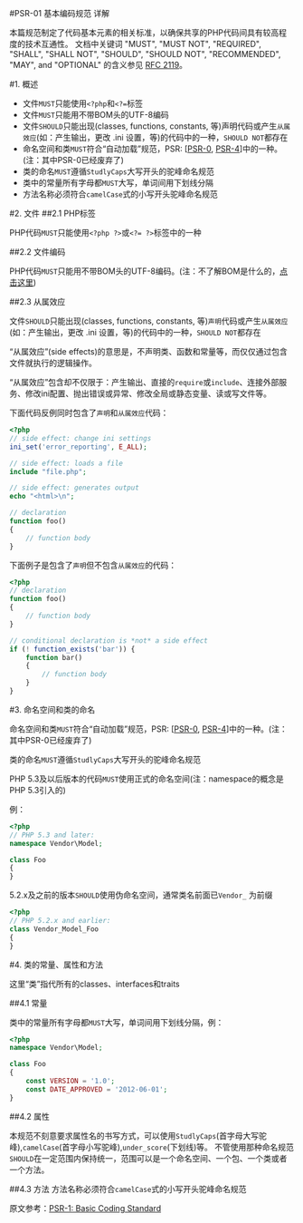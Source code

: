 #PSR-01 基本编码规范 详解

本篇规范制定了代码基本元素的相关标准，以确保共享的PHP代码间具有较高程度的技术互通性。
文档中关键词 "MUST", "MUST NOT", "REQUIRED", "SHALL", "SHALL NOT", "SHOULD", "SHOULD NOT", "RECOMMENDED", "MAY", and "OPTIONAL" 的含义参见 [RFC 2119](http://www.ietf.org/rfc/rfc2119.txt)。

#1. 概述
* 文件`MUST`只能使用`<?php`和`<?=`标签
* 文件`MUST`只能用不带BOM头的UTF-8编码
* 文件`SHOULD`只能出现(classes, functions, constants, 等)声明代码或产生`从属效应`(如：产生输出，更改 .ini 设置，等)的代码中的一种，`SHOULD NOT`都存在
* 命名空间和类`MUST`符合“自动加载”规范，PSR: [[PSR-0](http://www.php-fig.org/psr/psr-0/), [PSR-4](http://www.php-fig.org/psr/psr-4/)]中的一种。(注：其中PSR-0已经废弃了)
* 类的命名`MUST`遵循`StudlyCaps`大写开头的驼峰命名规范
* 类中的常量所有字母都`MUST`大写，单词间用下划线分隔
* 方法名称必须符合`camelCase`式的小写开头驼峰命名规范

#2. 文件
##2.1 PHP标签

PHP代码`MUST`只能使用`<?php ?>`或`<?= ?>`标签中的一种

##2.2 文件编码

PHP代码`MUST`只能用不带BOM头的UTF-8编码。(注：不了解BOM是什么的，[点击这里](http://www.kkyfj.com/php/2016/01/03/BOM-introduction.html))

##2.3 从属效应

文件`SHOULD`只能出现(classes, functions, constants, 等)`声明`代码或产生`从属效应`(如：产生输出，更改 .ini 设置，等)的代码中的一种，`SHOULD NOT`都存在

“从属效应”(side effects)的意思是，不声明类、函数和常量等，而仅仅通过包含文件就执行的逻辑操作。

“从属效应”包含却不仅限于：产生输出、直接的`require`或`include`、连接外部服务、修改ini配置、抛出错误或异常、修改全局或静态变量、读或写文件等。

下面代码反例同时包含了`声明`和`从属效应`代码：

```php
<?php
// side effect: change ini settings
ini_set('error_reporting', E_ALL);

// side effect: loads a file
include "file.php";

// side effect: generates output
echo "<html>\n";

// declaration
function foo()
{
    // function body
}
```

下面例子是包含了`声明`但不包含`从属效应`的代码：

```php
<?php
// declaration
function foo()
{
    // function body
}

// conditional declaration is *not* a side effect
if (! function_exists('bar')) {
    function bar()
    {
        // function body
    }
}
```

#3. 命名空间和类的命名

命名空间和类`MUST`符合“自动加载”规范，PSR: [[PSR-0](http://www.php-fig.org/psr/psr-0/), [PSR-4](http://www.php-fig.org/psr/psr-4/)]中的一种。(注：其中PSR-0已经废弃了)

类的命名`MUST`遵循`StudlyCaps`大写开头的驼峰命名规范

PHP 5.3及以后版本的代码`MUST`使用正式的命名空间(注：namespace的概念是PHP 5.3引入的)

例：

```php
<?php
// PHP 5.3 and later:
namespace Vendor\Model;

class Foo
{
}
```

5.2.x及之前的版本`SHOULD`使用伪命名空间，通常类名前面已`Vendor_` 为前缀

```php
<?php
// PHP 5.2.x and earlier:
class Vendor_Model_Foo
{
}
```

#4. 类的常量、属性和方法

这里“类”指代所有的classes、interfaces和traits

##4.1 常量

类中的常量所有字母都`MUST`大写，单词间用下划线分隔，例：

```php
<?php
namespace Vendor\Model;

class Foo
{
    const VERSION = '1.0';
    const DATE_APPROVED = '2012-06-01';
}
```

##4.2 属性

本规范不刻意要求属性名的书写方式，可以使用`StudlyCaps`(首字母大写驼峰),`camelCase`(首字母小写驼峰),`under_score`(下划线)等。
不管使用那种命名规范`SHOULD`在一定范围内保持统一，范围可以是一个命名空间、一个包、一个类或者一个方法。

##4.3 方法
方法名称必须符合`camelCase`式的小写开头驼峰命名规范

原文参考：[PSR-1: Basic Coding Standard](http://www.php-fig.org/psr/psr-1/)